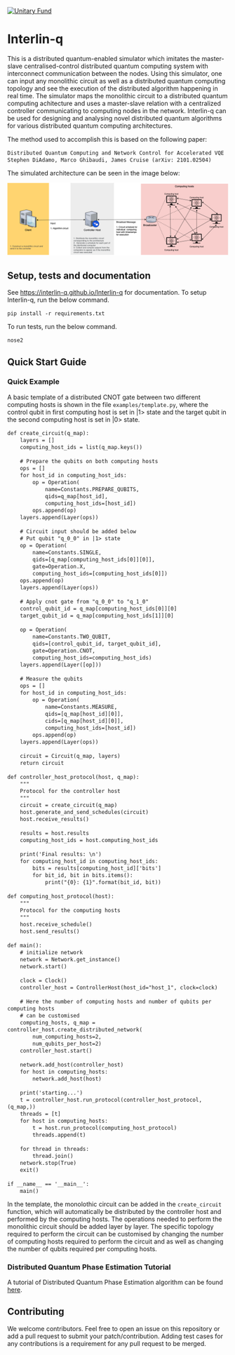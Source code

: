 [![Unitary Fund](https://img.shields.io/badge/Supported%20By-UNITARY%20FUND-brightgreen.svg?style=for-the-badge)](http://unitary.fund)

# Interlin-q

This is a distributed quantum-enabled simulator which imitates the master-slave centralised-control distributed quantum computing system with interconnect communication between the nodes. Using this simulator, one can input any monolithic circuit as well as a distributed quantum computing topology and see the execution of the distributed algorithm happening in real time. The simulator maps the monolithic circuit to a distributed quantum computing achitecture and uses a master-slave relation with a centralized controller communicating to computing nodes in the network. Interlin-q can be used for designing and analysing novel distributed quantum algorithms for various distributed quantum computing architectures.

The method used to accomplish this is based on the following paper:

```
Distributed Quantum Computing and Network Control for Accelerated VQE
Stephen DiAdamo, Marco Ghibaudi, James Cruise (arXiv: 2101.02504)
```

The simulated architecture can be seen in the image below:

![Simulated Architecture](images/simulated_architechture.png)

## Setup, tests and documentation

See https://interlin-q.github.io/Interlin-q for documentation. To setup Interlin-q, run the below command.

```
pip install -r requirements.txt
```

To run tests, run the below command.

```
nose2
```

## Quick Start Guide

### Quick Example

A basic template of a distributed CNOT gate between two different computing hosts is shown in the file ```examples/template.py```, where the control qubit in first computing host is set in |1> state and the target qubit in the second computing host is set in |0> state.

```
def create_circuit(q_map):
    layers = []
    computing_host_ids = list(q_map.keys())

    # Prepare the qubits on both computing hosts
    ops = []
    for host_id in computing_host_ids:
        op = Operation(
            name=Constants.PREPARE_QUBITS,
            qids=q_map[host_id],
            computing_host_ids=[host_id])
        ops.append(op)
    layers.append(Layer(ops))

    # Circuit input should be added below
    # Put qubit "q_0_0" in |1> state
    op = Operation(
        name=Constants.SINGLE,
        qids=[q_map[computing_host_ids[0]][0]],
        gate=Operation.X,
        computing_host_ids=[computing_host_ids[0]])
    ops.append(op)
    layers.append(Layer(ops))

    # Apply cnot gate from "q_0_0" to "q_1_0"
    control_qubit_id = q_map[computing_host_ids[0]][0]
    target_qubit_id = q_map[computing_host_ids[1]][0]

    op = Operation(
        name=Constants.TWO_QUBIT,
        qids=[control_qubit_id, target_qubit_id],
        gate=Operation.CNOT,
        computing_host_ids=computing_host_ids)
    layers.append(Layer([op]))

    # Measure the qubits
    ops = []
    for host_id in computing_host_ids:
        op = Operation(
            name=Constants.MEASURE,
            qids=[q_map[host_id][0]],
            cids=[q_map[host_id][0]],
            computing_host_ids=[host_id])
        ops.append(op)
    layers.append(Layer(ops))

    circuit = Circuit(q_map, layers)
    return circuit

def controller_host_protocol(host, q_map):
    """
    Protocol for the controller host
    """
    circuit = create_circuit(q_map)
    host.generate_and_send_schedules(circuit)
    host.receive_results()

    results = host.results
    computing_host_ids = host.computing_host_ids

    print('Final results: \n')
    for computing_host_id in computing_host_ids:
        bits = results[computing_host_id]['bits']
        for bit_id, bit in bits.items():
            print("{0}: {1}".format(bit_id, bit))

def computing_host_protocol(host):
    """
    Protocol for the computing hosts
    """
    host.receive_schedule()
    host.send_results()

def main():
    # initialize network
    network = Network.get_instance()
    network.start()

    clock = Clock()
    controller_host = ControllerHost(host_id="host_1", clock=clock)

    # Here the number of computing hosts and number of qubits per computing hosts
    # can be customised
    computing_hosts, q_map = controller_host.create_distributed_network(
        num_computing_hosts=2,
        num_qubits_per_host=2)
    controller_host.start()

    network.add_host(controller_host)
    for host in computing_hosts:
        network.add_host(host)

    print('starting...')
    t = controller_host.run_protocol(controller_host_protocol, (q_map,))
    threads = [t]
    for host in computing_hosts:
        t = host.run_protocol(computing_host_protocol)
        threads.append(t)

    for thread in threads:
        thread.join()
    network.stop(True)
    exit()

if __name__ == '__main__':
    main()
```

In the template, the monolothic circuit can be added in the `create_circuit` function, which will automatically be distributed by the controller host and performed by the computing hosts. The operations needed to perform the monolithic circuit should be added layer by layer. The specific topology required to perform the circuit can be customised by changing the number of computing hosts required to perform the circuit and as well as changing the number of qubits required per computing hosts.

### Distributed Quantum Phase Estimation Tutorial

A tutorial of Distributed Quantum Phase Estimation algorithm can be found [here](examples/QPE/distributed_quantum_phase_estimation_notebook.ipynb).

## Contributing

We welcome contributors. Feel free to open an issue on this repository or add a pull request to submit your patch/contribution. Adding test cases for any contributions is a requirement for any pull request to be merged.
